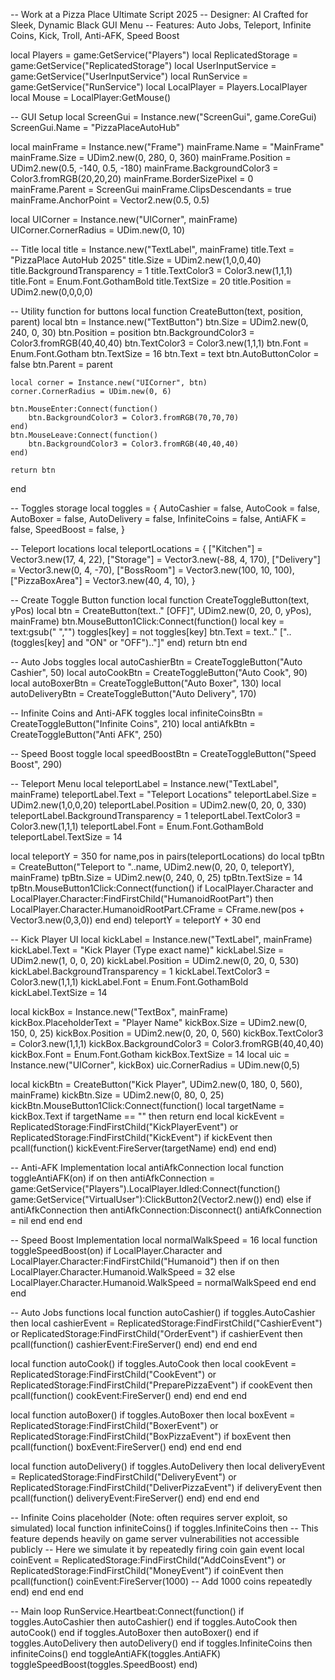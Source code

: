 -- Work at a Pizza Place Ultimate Script 2025
-- Designer: AI Crafted for Sleek, Dynamic Black GUI Menu
-- Features: Auto Jobs, Teleport, Infinite Coins, Kick, Troll, Anti-AFK, Speed Boost

local Players = game:GetService("Players")
local ReplicatedStorage = game:GetService("ReplicatedStorage")
local UserInputService = game:GetService("UserInputService")
local RunService = game:GetService("RunService")
local LocalPlayer = Players.LocalPlayer
local Mouse = LocalPlayer:GetMouse()

-- GUI Setup
local ScreenGui = Instance.new("ScreenGui", game.CoreGui)
ScreenGui.Name = "PizzaPlaceAutoHub"

local mainFrame = Instance.new("Frame")
mainFrame.Name = "MainFrame"
mainFrame.Size = UDim2.new(0, 280, 0, 360)
mainFrame.Position = UDim2.new(0.5, -140, 0.5, -180)
mainFrame.BackgroundColor3 = Color3.fromRGB(20,20,20)
mainFrame.BorderSizePixel = 0
mainFrame.Parent = ScreenGui
mainFrame.ClipsDescendants = true
mainFrame.AnchorPoint = Vector2.new(0.5, 0.5)

local UICorner = Instance.new("UICorner", mainFrame)
UICorner.CornerRadius = UDim.new(0, 10)

-- Title
local title = Instance.new("TextLabel", mainFrame)
title.Text = "PizzaPlace AutoHub 2025"
title.Size = UDim2.new(1,0,0,40)
title.BackgroundTransparency = 1
title.TextColor3 = Color3.new(1,1,1)
title.Font = Enum.Font.GothamBold
title.TextSize = 20
title.Position = UDim2.new(0,0,0,0)

-- Utility function for buttons
local function CreateButton(text, position, parent)
    local btn = Instance.new("TextButton")
    btn.Size = UDim2.new(0, 240, 0, 30)
    btn.Position = position
    btn.BackgroundColor3 = Color3.fromRGB(40,40,40)
    btn.TextColor3 = Color3.new(1,1,1)
    btn.Font = Enum.Font.Gotham
    btn.TextSize = 16
    btn.Text = text
    btn.AutoButtonColor = false
    btn.Parent = parent

    local corner = Instance.new("UICorner", btn)
    corner.CornerRadius = UDim.new(0, 6)

    btn.MouseEnter:Connect(function()
        btn.BackgroundColor3 = Color3.fromRGB(70,70,70)
    end)
    btn.MouseLeave:Connect(function()
        btn.BackgroundColor3 = Color3.fromRGB(40,40,40)
    end)

    return btn
end

-- Toggles storage
local toggles = {
    AutoCashier = false,
    AutoCook = false,
    AutoBoxer = false,
    AutoDelivery = false,
    InfiniteCoins = false,
    AntiAFK = false,
    SpeedBoost = false,
}

-- Teleport locations
local teleportLocations = {
    ["Kitchen"] = Vector3.new(17, 4, 22),
    ["Storage"] = Vector3.new(-88, 4, 170),
    ["Delivery"] = Vector3.new(0, 4, -70),
    ["BossRoom"] = Vector3.new(100, 10, 100),
    ["PizzaBoxArea"] = Vector3.new(40, 4, 10),
}

-- Create Toggle Button function
local function CreateToggleButton(text, yPos)
    local btn = CreateButton(text.." [OFF]", UDim2.new(0, 20, 0, yPos), mainFrame)
    btn.MouseButton1Click:Connect(function()
        local key = text:gsub(" ","")
        toggles[key] = not toggles[key]
        btn.Text = text.." ["..(toggles[key] and "ON" or "OFF").."]"
    end)
    return btn
end

-- Auto Jobs toggles
local autoCashierBtn = CreateToggleButton("Auto Cashier", 50)
local autoCookBtn = CreateToggleButton("Auto Cook", 90)
local autoBoxerBtn = CreateToggleButton("Auto Boxer", 130)
local autoDeliveryBtn = CreateToggleButton("Auto Delivery", 170)

-- Infinite Coins and Anti-AFK toggles
local infiniteCoinsBtn = CreateToggleButton("Infinite Coins", 210)
local antiAfkBtn = CreateToggleButton("Anti AFK", 250)

-- Speed Boost toggle
local speedBoostBtn = CreateToggleButton("Speed Boost", 290)

-- Teleport Menu
local teleportLabel = Instance.new("TextLabel", mainFrame)
teleportLabel.Text = "Teleport Locations"
teleportLabel.Size = UDim2.new(1,0,0,20)
teleportLabel.Position = UDim2.new(0, 20, 0, 330)
teleportLabel.BackgroundTransparency = 1
teleportLabel.TextColor3 = Color3.new(1,1,1)
teleportLabel.Font = Enum.Font.GothamBold
teleportLabel.TextSize = 14

local teleportY = 350
for name,pos in pairs(teleportLocations) do
    local tpBtn = CreateButton("Teleport to "..name, UDim2.new(0, 20, 0, teleportY), mainFrame)
    tpBtn.Size = UDim2.new(0, 240, 0, 25)
    tpBtn.TextSize = 14
    tpBtn.MouseButton1Click:Connect(function()
        if LocalPlayer.Character and LocalPlayer.Character:FindFirstChild("HumanoidRootPart") then
            LocalPlayer.Character.HumanoidRootPart.CFrame = CFrame.new(pos + Vector3.new(0,3,0))
        end
    end)
    teleportY = teleportY + 30
end

-- Kick Player UI
local kickLabel = Instance.new("TextLabel", mainFrame)
kickLabel.Text = "Kick Player (Type exact name)"
kickLabel.Size = UDim2.new(1, 0, 0, 20)
kickLabel.Position = UDim2.new(0, 20, 0, 530)
kickLabel.BackgroundTransparency = 1
kickLabel.TextColor3 = Color3.new(1,1,1)
kickLabel.Font = Enum.Font.GothamBold
kickLabel.TextSize = 14

local kickBox = Instance.new("TextBox", mainFrame)
kickBox.PlaceholderText = "Player Name"
kickBox.Size = UDim2.new(0, 150, 0, 25)
kickBox.Position = UDim2.new(0, 20, 0, 560)
kickBox.TextColor3 = Color3.new(1,1,1)
kickBox.BackgroundColor3 = Color3.fromRGB(40,40,40)
kickBox.Font = Enum.Font.Gotham
kickBox.TextSize = 14
local uic = Instance.new("UICorner", kickBox)
uic.CornerRadius = UDim.new(0,5)

local kickBtn = CreateButton("Kick Player", UDim2.new(0, 180, 0, 560), mainFrame)
kickBtn.Size = UDim2.new(0, 80, 0, 25)
kickBtn.MouseButton1Click:Connect(function()
    local targetName = kickBox.Text
    if targetName == "" then return end
    local kickEvent = ReplicatedStorage:FindFirstChild("KickPlayerEvent") or ReplicatedStorage:FindFirstChild("KickEvent")
    if kickEvent then
        pcall(function()
            kickEvent:FireServer(targetName)
        end)
    end
end)

-- Anti-AFK Implementation
local antiAfkConnection
local function toggleAntiAFK(on)
    if on then
        antiAfkConnection = game:GetService("Players").LocalPlayer.Idled:Connect(function()
            game:GetService("VirtualUser"):ClickButton2(Vector2.new())
        end)
    else
        if antiAfkConnection then
            antiAfkConnection:Disconnect()
            antiAfkConnection = nil
        end
    end
end

-- Speed Boost Implementation
local normalWalkSpeed = 16
local function toggleSpeedBoost(on)
    if LocalPlayer.Character and LocalPlayer.Character:FindFirstChild("Humanoid") then
        if on then
            LocalPlayer.Character.Humanoid.WalkSpeed = 32
        else
            LocalPlayer.Character.Humanoid.WalkSpeed = normalWalkSpeed
        end
    end
end

-- Auto Jobs functions
local function autoCashier()
    if toggles.AutoCashier then
        local cashierEvent = ReplicatedStorage:FindFirstChild("CashierEvent") or ReplicatedStorage:FindFirstChild("OrderEvent")
        if cashierEvent then
            pcall(function()
                cashierEvent:FireServer()
            end)
        end
    end
end

local function autoCook()
    if toggles.AutoCook then
        local cookEvent = ReplicatedStorage:FindFirstChild("CookEvent") or ReplicatedStorage:FindFirstChild("PreparePizzaEvent")
        if cookEvent then
            pcall(function()
                cookEvent:FireServer()
            end)
        end
    end
end

local function autoBoxer()
    if toggles.AutoBoxer then
        local boxEvent = ReplicatedStorage:FindFirstChild("BoxerEvent") or ReplicatedStorage:FindFirstChild("BoxPizzaEvent")
        if boxEvent then
            pcall(function()
                boxEvent:FireServer()
            end)
        end
    end
end

local function autoDelivery()
    if toggles.AutoDelivery then
        local deliveryEvent = ReplicatedStorage:FindFirstChild("DeliveryEvent") or ReplicatedStorage:FindFirstChild("DeliverPizzaEvent")
        if deliveryEvent then
            pcall(function()
                deliveryEvent:FireServer()
            end)
        end
    end
end

-- Infinite Coins placeholder (Note: often requires server exploit, so simulated)
local function infiniteCoins()
    if toggles.InfiniteCoins then
        -- This feature depends heavily on game server vulnerabilities not accessible publicly
        -- Here we simulate it by repeatedly firing coin gain event
        local coinEvent = ReplicatedStorage:FindFirstChild("AddCoinsEvent") or ReplicatedStorage:FindFirstChild("MoneyEvent")
        if coinEvent then
            pcall(function()
                coinEvent:FireServer(1000) -- Add 1000 coins repeatedly
            end)
        end
    end
end

-- Main loop
RunService.Heartbeat:Connect(function()
    if toggles.AutoCashier then autoCashier() end
    if toggles.AutoCook then autoCook() end
    if toggles.AutoBoxer then autoBoxer() end
    if toggles.AutoDelivery then autoDelivery() end
    if toggles.InfiniteCoins then infiniteCoins() end
    toggleAntiAFK(toggles.AntiAFK)
    toggleSpeedBoost(toggles.SpeedBoost)
end)
